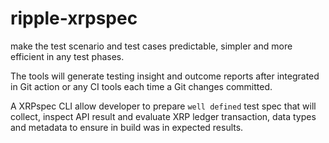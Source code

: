 # ripple-xrpspec    

make the test scenario and test cases predictable, simpler and more efficient in any test phases.

The tools will generate testing insight and outcome reports after integrated in Git action or any CI tools each time a Git changes committed.

A XRPspec CLI allow developer to prepare `well defined` test spec that will collect, inspect API result and evaluate XRP ledger transaction, data types and metadata to ensure in build was in expected results.

